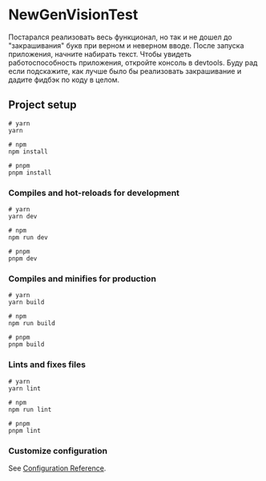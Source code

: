 # NewGenVisionTest

Постарался реализовать весь функционал, но так и не дошел до "закрашивания" букв при верном и неверном вводе.
После запуска приложения, начните набирать текст. Чтобы увидеть работоспособность приложения, откройте консоль в devtools.
Буду рад если подскажите, как лучше было бы реализовать закрашивание и дадите фидбэк по коду в целом.

## Project setup

```
# yarn
yarn

# npm
npm install

# pnpm
pnpm install
```

### Compiles and hot-reloads for development

```
# yarn
yarn dev

# npm
npm run dev

# pnpm
pnpm dev
```

### Compiles and minifies for production

```
# yarn
yarn build

# npm
npm run build

# pnpm
pnpm build
```

### Lints and fixes files

```
# yarn
yarn lint

# npm
npm run lint

# pnpm
pnpm lint
```

### Customize configuration

See [Configuration Reference](https://vitejs.dev/config/).
